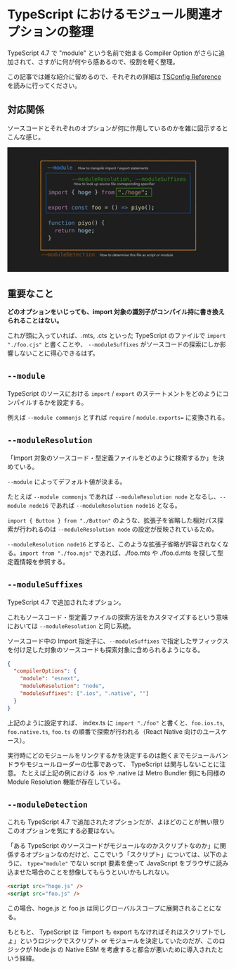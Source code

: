 # TypeScript におけるモジュール関連オプションの整理

TypeScript 4.7 で "module" という名前で始まる Compiler Option がさらに追加されて、さすがに何が何やら感あるので、役割を軽く整理。

この記事では雑な紹介に留めるので、それぞれの詳細は [TSConfig Reference](https://www.typescriptlang.org/tsconfig) を読みに行ってください。

## 対応関係

ソースコードとそれぞれのオプションが何に作用しているのかを雑に図示するとこんな感じ。

![cheetsheet](cheetimg.png)

## 重要なこと

**どのオプションをいじっても、import 対象の識別子がコンパイル持に書き換えられることはない。**

これが頭に入っていれば、.mts, .cts といった TypeScript のファイルで `import "./foo.cjs"` と書くことや、 `--moduleSuffixes` がソースコードの探索にしか影響しないことに得心できるはず。

## `--module`

TypeScript のソースにおける `import` / `export` のステートメントをどのようにコンパイルするかを設定する。

例えば `--module commonjs` とすれば `require` / `module.exports=` に変換される。

## `--moduleResolution`

「Import 対象のソースコード・型定義ファイルをどのように検索するか」を決めている。

`--module` によってデフォルト値が決まる。

たとえば `--module commonjs` であれば `--moduleResolution node` となるし、`--module node16` であれば `--moduleResolution node16` となる。

`import { Button } from "./Button"` のような、拡張子を省略した相対パス探索が行われるのは `--moduleResolution node` の設定が反映されているため。

`--moduleResolution node16` とすると、このような拡張子省略が許容されなくなる。`import from "./foo.mjs"` であれば、./foo.mts や ./foo.d.mts を探して型定義情報を参照する。

## `--moduleSuffixes`

TypeScript 4.7 で追加されたオプション。

これもソースコード・型定義ファイルの探索方法をカスタマイズするという意味においては `--moduleResolution` と同じ系統。

ソースコード中の Import 指定子に、`--moduleSuffixes` で指定したサフィックスを付け足した対象のソースコードも探索対象に含められるようになる。

```json
{
  "compilerOptions": {
    "module": "esnext",
    "moduleResolution": "node",
    "moduleSuffixes": [".ios", ".native", ""]
  }
}
```

上記のように設定すれば、 index.ts に `import "./foo"` と書くと、`foo.ios.ts`, `foo.native.ts`, `foo.ts` の順番で探索が行われる（React Native 向けのユースケース）。

実行時にどのモジュールをリンクするかを決定するのは飽くまでモジュールバンドラやモジュールローダーの仕事であって、 TypeScript は関与しないことに注意。
たとえば上記の例における .ios や .native は Metro Bundler 側にも同様の Module Resolution 機能が存在している。

## `--moduleDetection`

これも TypeScript 4.7 で追加されたオプションだが、よほどのことが無い限りこのオプションを気にする必要はない。

「ある TypeScript のソースコードがモジュールなのかスクリプトなのか」に関係するオプションなのだけど、ここでいう「スクリプト」については、以下のように、 `type="module"` でない script 要素を使って JavaScript をブラウザに読み込ませた場合のことを想像してもらうといいかもしれない。

```html
<script src="hoge.js" />
<script src="foo.js" />
```

この場合、hoge.js と foo.js は同じグローバルスコープに展開されることになる。

もともと、 TypeScript は「import も export もなければそれはスクリプトでしょ」というロジックでスクリプト or モジュールを決定していたのだが、このロジックが Node.js の Native ESM を考慮すると都合が悪いために導入されたという経緯。
